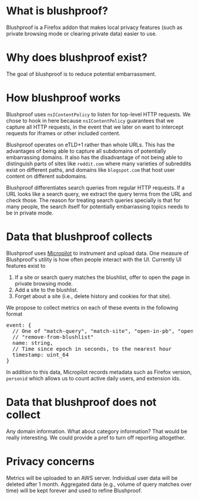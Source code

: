 What is blushproof?
===================
Blushproof is a Firefox addon that makes local privacy features (such as private browsing mode or clearing private data) easier to use.

Why does blushproof exist?
=========================
The goal of blushproof is to reduce potential embarrassment.

How blushproof works
====================
Blushproof uses `nsIContentPolicy` to listen for top-level HTTP requests. We chose to hook in here because
`nsIContentPolicy` guarantees that we capture all HTTP requests, in the event that we later on want to intercept requests for iframes or other included content.

Blushproof operates on eTLD+1 rather than whole URLs. This has the advantages of being able to capture all subdomains of potentially embarrassing domains. It also has the disadvantage of not being able to distinguish parts of sites like `reddit.com` where many varieties of subreddits exist on different paths, and domains like `blogspot.com` that host user content on different subdomains.

Blushproof differentiates search queries from regular HTTP requests. If a URL looks like a search query, we extract the query terms from the URL and check those. The reason for treating search queries specially is that for many people, the search itself for potentially embarrassing topics needs to be in private mode.

Data that blushproof collects
=============================
Blushproof uses [Micropilot][1] to instrument and upload data. One measure of Blushproof's utility is how often people interact with the UI. Currently UI features exist to

1. If a site or search query matches the blushlist, offer to open the page in private browsing mode.
2. Add a site to the blushlist.
3. Forget about a site (i.e., delete history and cookies for that site).

We propose to collect metrics on each of these events in the following format
<pre>
event: {
  // One of "match-query", "match-site", "open-in-pb", "open in regular", "blush-this", "forget-this",
  // "remove-from-blushlist"
  name: string,
  // Time since epoch in seconds, to the nearest hour
  timestamp: uint_64
}
</pre>

In addition to this data, Micropilot records metadata such as Firefox version, `personid` which allows us to count active daily users, and extension ids.

Data that blushproof does not collect
=====================================
Any domain information. What about category information? That would be really interesting. We could provide a pref to turn off reporting altogether.

Privacy concerns
================
Metrics will be uploaded to an AWS server. Individual user data will be deleted after 1 month. Aggregated data (e.g., volume of query matches over time) will be kept forever and used to refine Blushproof.

[1]: http://github.com/gregglind/micropilot
